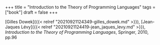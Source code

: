 +++
title = "Introduction to the Theory of Programming Languages"
tags = ["book"]
draft = false
+++

[Gilles Dowek]({{< relref "20210921124349-gilles_dowek.md" >}}), [Jean-Jaques Lévy]({{< relref "20210921124419-jean_jaques_levy.md" >}}), _Introduction to the Theory of Programming Languages_, Springer, 2010, pp.96

